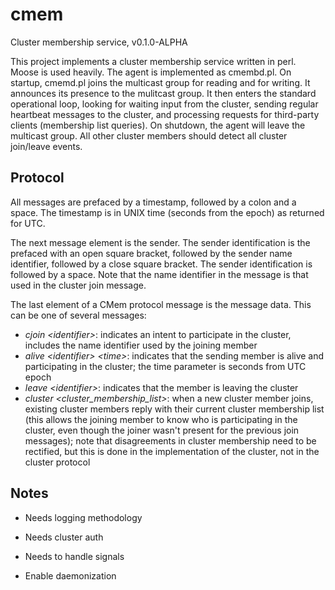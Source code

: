 # cmem
Cluster membership service, v0.1.0-ALPHA

This project implements a cluster membership service written in perl.  Moose is used heavily.
The agent is implemented as cmembd.pl.  On startup, cmemd.pl joins the multicast group for reading
and for writing.  It announces its presence to the mulitcast group.  It then enters the standard
operational loop, looking for waiting input from the cluster, sending regular heartbeat messages
to the cluster, and processing requests for third-party clients (membership list queries).  On
shutdown, the agent will leave the multicast group.  All other cluster members should detect
all cluster join/leave events.

## Protocol ##

All messages are prefaced by a timestamp, followed by a colon and a space.  The timestamp is
in UNIX time (seconds from the epoch) as returned for UTC.

The next message element is the sender.  The sender identification is the prefaced with an open
square bracket, followed by the sender name identifier, followed by a close square bracket.  The
sender identification is followed by a space.  Note that the name identifier in the message is
that used in the cluster join message.

The last element of a CMem protocol message is the message data.  This can be one of several
messages:

- *cjoin &lt;identifier&gt;*: indicates an intent to participate in the cluster, includes the name
identifier used by the joining member
- *alive &lt;identifier&gt; &lt;time&gt;*: indicates that the sending member is alive and participating in the
cluster; the time parameter is seconds from UTC epoch
- *leave &lt;identifier&gt;*: indicates that the member is leaving the cluster
- *cluster &lt;cluster_membership_list&gt;*: when a new cluster member joins, existing cluster members
reply with their current cluster membership list (this allows the joining member to know who is
participating in the cluster, even though the joiner wasn't present for the previous join
messages); note that disagreements in cluster membership need to be rectified, but this is
done in the implementation of the cluster, not in the cluster protocol

## Notes ##

* Needs logging methodology

* Needs cluster auth

* Needs to handle signals

* Enable daemonization
